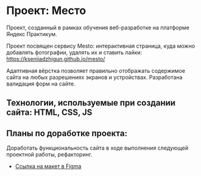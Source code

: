 # Проект: Место

Проект, созданный в рамках обучения веб-разработке на платформе Яндекс Практикум.

Проект посвящен сервису Mesto: интерактивная страница, куда можно добавлять фотографии, удалять их и ставить лайки:
https://kseniiadzhigun.github.io/mesto/

Адаптивная вёрстка позволяет правильно отображать содержимое сайта на любых разрешениях экранов и устройствах.
Разработана валидация форм на сайте.

## Технологии, используемые при создании сайта: HTML, CSS, JS

## Планы по доработке проекта:
Доработать функциональность сайта в ходе выполнения следующей проектной работы, рефакторинг.

* [Ссылка на макет в Figma](https://www.figma.com/file/2cn9N9jSkmxD84oJik7xL7/JavaScript.-Sprint-4?node-id=0%3A1)
